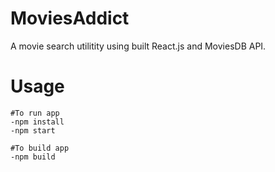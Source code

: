 # MoviesAddict
A movie search utilitity using built React.js and MoviesDB API.

# Usage

```
#To run app
-npm install
-npm start
```

```
#To build app
-npm build
```
